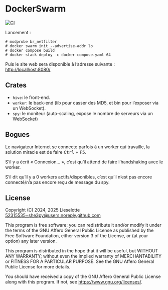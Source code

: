 # DockerSwarm
[![CI](https://github.com/ShE3py/DockerSwarm/actions/workflows/docker.yaml/badge.svg?event=push)](https://github.com/ShE3py/DockerSwarm/actions/workflows/docker.yaml)

Lancement :
```
# modprobe br_netfilter
# docker swarm init --advertise-addr lo
# docker compose build
# docker stack deploy -c docker-compose.yaml 64
```

Puis le site web sera disponible à l’adresse suivante :  
<http://localhost:8080/>

## Crates

- `hive`: le front-end.
- `worker`: le back-end (lib pour casser des MD5, et bin pour l’exposer via un WebSocket).
- `spy`: le moniteur (auto-scaling, expose le nombre de serveurs via un WebSocket)

## Bogues

Le navigateur Internet se connecte parfois à un worker qui travaille, la solution miracle
est de faire <kbd>Ctrl</kbd> + <kbd>F5</kbd>.

S’il y a écrit « Connexion… », c’est qu’il attend de faire l’handshaking avec le worker.

S’il dit qu’il y a 0 workers actifs/disponibles, c’est qu’il n’est pas encore
connecté/n’a pas encore reçu de message du spy.

## License

Copyright (C) 2024, 2025 Lieselotte <52315535+she3py@users.noreply.github.com>

This program is free software: you can redistribute it and/or modify
it under the terms of the GNU Affero General Public License as published by
the Free Software Foundation, either version 3 of the License, or
(at your option) any later version.

This program is distributed in the hope that it will be useful,
but WITHOUT ANY WARRANTY; without even the implied warranty of
MERCHANTABILITY or FITNESS FOR A PARTICULAR PURPOSE.  See the
GNU Affero General Public License for more details.

You should have received a copy of the GNU Affero General Public License
along with this program.  If not, see <https://www.gnu.org/licenses/>.
